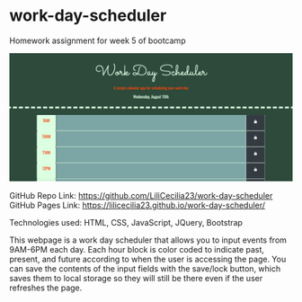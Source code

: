 # work-day-scheduler
Homework assignment for week 5 of bootcamp

<img src="./assets/screenshot1.png" alt="screenshot of deployed webpage" />

GitHub Repo Link: https://github.com/LiliCecilia23/work-day-scheduler
GitHub Pages Link: https://lilicecilia23.github.io/work-day-scheduler/

Technologies used: HTML, CSS, JavaScript, JQuery, Bootstrap

This webpage is a work day scheduler that allows you to input events from 9AM-6PM each day.
Each hour block is color coded to indicate past, present, and future according to when the
user is accessing the page. You can save the contents of the input fields with the save/lock
button, which saves them to local storage so they will still be there even if the user refreshes
the page.
